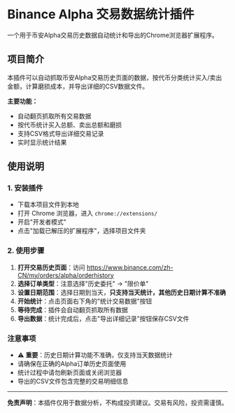 # Binance Alpha 交易数据统计插件

一个用于币安Alpha交易历史数据自动统计和导出的Chrome浏览器扩展程序。

## 项目简介

本插件可以自动抓取币安Alpha交易历史页面的数据，按代币分类统计买入/卖出金额，计算磨损成本，并导出详细的CSV数据文件。

**主要功能：**
- 自动翻页抓取所有交易数据
- 按代币统计买入总额、卖出总额和磨损
- 支持CSV格式导出详细交易记录
- 实时显示统计结果

## 使用说明

### 1. 安装插件
- 下载本项目文件到本地
- 打开 Chrome 浏览器，进入 `chrome://extensions/`
- 开启"开发者模式"
- 点击"加载已解压的扩展程序"，选择项目文件夹

### 2. 使用步骤
1. **打开交易历史页面**：访问 https://www.binance.com/zh-CN/my/orders/alpha/orderhistory
2. **选择订单类型**：注意选择"历史委托" → "限价单"
3. **设置日期范围**：选择日期到当天，**只支持当天统计，其他历史日期计算不准确**
4. **开始统计**：点击页面右下角的"统计交易数据"按钮
5. **等待完成**：插件会自动翻页抓取所有数据
6. **导出数据**：统计完成后，点击"导出详细记录"按钮保存CSV文件

### 注意事项
- ⚠️ **重要**：历史日期计算功能不准确，仅支持当天数据统计
- 请确保在正确的Alpha订单历史页面使用
- 统计过程中请勿刷新页面或关闭浏览器
- 导出的CSV文件包含完整的交易明细信息

---

**免责声明**：本插件仅用于数据分析，不构成投资建议。交易有风险，投资需谨慎。